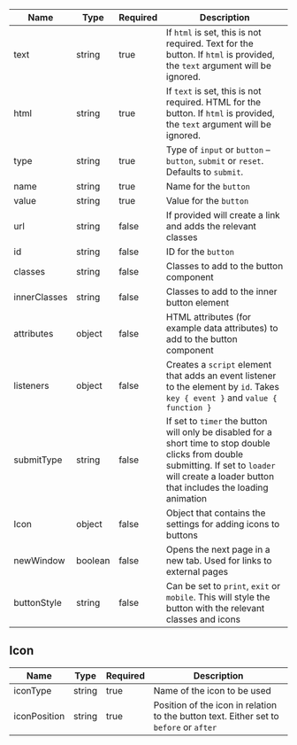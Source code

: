 | Name         | Type    | Required | Description                                                                                                                                                                                          |
| ------------ | ------- | -------- | ---------------------------------------------------------------------------------------------------------------------------------------------------------------------------------------------------- |
| text         | string  | true     | If `html` is set, this is not required. Text for the button. If `html` is provided, the `text` argument will be ignored.                                                                             |
| html         | string  | true     | If `text` is set, this is not required. HTML for the button. If `html` is provided, the `text` argument will be ignored.                                                                             |
| type         | string  | true     | Type of `input` or `button` – `button`, `submit` or `reset`. Defaults to `submit`.                                                                                                                   |
| name         | string  | true     | Name for the `button`                                                                                                                                                                                |
| value        | string  | true     | Value for the `button`                                                                                                                                                                               |
| url          | string  | false    | If provided will create a link and adds the relevant classes                                                                                                                                         |
| id           | string  | false    | ID for the `button`                                                                                                                                                                                  |
| classes      | string  | false    | Classes to add to the button component                                                                                                                                                               |
| innerClasses | string  | false    | Classes to add to the inner button element                                                                                                                                                           |
| attributes   | object  | false    | HTML attributes (for example data attributes) to add to the button component                                                                                                                         |
| listeners    | object  | false    | Creates a `script` element that adds an event listener to the element by `id`. Takes `key { event }` and `value { function }`                                                                        |
| submitType   | string  | false    | If set to `timer` the button will only be disabled for a short time to stop double clicks from double submitting. If set to `loader` will create a loader button that includes the loading animation |
| Icon         | object  | false    | Object that contains the settings for adding icons to buttons                                                                                                                                        |
| newWindow    | boolean | false    | Opens the next page in a new tab. Used for links to external pages                                                                                                                                   |
| buttonStyle  | string  | false    | Can be set to `print`, `exit` or `mobile`. This will style the button with the relevant classes and icons                                                                                            |

## Icon

| Name         | Type   | Required | Description                                                                            |
| ------------ | ------ | -------- | -------------------------------------------------------------------------------------- |
| iconType     | string | true     | Name of the icon to be used                                                            |
| iconPosition | string | true     | Position of the icon in relation to the button text. Either set to `before` or `after` |
